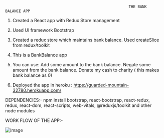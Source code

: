                                                            THE BANK BALANCE APP

1.	Created a React app with Redux Store management
2.	Used UI framework Bootstrap
3.	Created a redux store which maintains bank balance. Used createSlice from redux/toolkit
4.	This is a BankBalance app 
5.	You can use:
Add some amount to the bank balance.
            Negate some amount from the bank balance.
            Donate my cash to charity ( this makes bank balance as 0)

6.	Deployed the app in heroku :
 https://guarded-mountain-32780.herokuapp.com/

DEPENDENCIES:-  npm install bootstrap, react-bootstrap, react-redux, redux, react-dom, react-scripts, web-vitals, @reduxjs/toolkit and other node modules

WORK FLOW OF THE APP:-

![image](https://user-images.githubusercontent.com/43009872/120471165-ffa46380-c3c1-11eb-80e1-c958a2421a4d.png)

 
 





